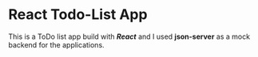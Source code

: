 
# React Todo-List App
This is a ToDo list app build with ***React*** and I used **json-server** as a mock backend for the applications.

